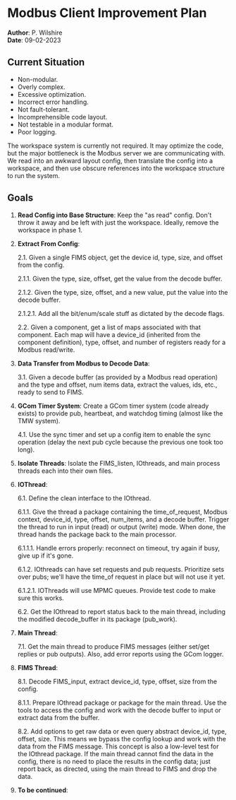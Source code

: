 # Modbus Client Improvement Plan

**Author**: P. Wilshire  
**Date**: 09-02-2023

## Current Situation

- Non-modular.
- Overly complex.
- Excessive optimization.
- Incorrect error handling.
- Not fault-tolerant.
- Incomprehensible code layout.
- Not testable in a modular format.
- Poor logging.

The workspace system is currently not required. It may optimize the code, but the major bottleneck is the Modbus server we are communicating with. We read into an awkward layout config, then translate the config into a workspace, and then use obscure references into the workspace structure to run the system.

## Goals

1. **Read Config into Base Structure**: Keep the "as read" config. Don't throw it away and be left with just the workspace. Ideally, remove the workspace in phase 1.
   
2. **Extract From Config**:
   
   2.1. Given a single FIMS object, get the device id, type, size, and offset from the config.
   
   2.1.1. Given the type, size, offset, get the value from the decode buffer.
   
   2.1.2. Given the type, size, offset, and a new value, put the value into the decode buffer.
   
   2.1.2.1. Add all the bit/enum/scale stuff as dictated by the decode flags.
   
   2.2. Given a component, get a list of maps associated with that component. Each map will have a device_id (inherited from the component definition), type, offset, and number of registers ready for a Modbus read/write.

3. **Data Transfer from Modbus to Decode Data**:
   
   3.1. Given a decode buffer (as provided by a Modbus read operation) and the type and offset, num items data, extract the values, ids, etc., ready to send to FIMS.

4. **GCom Timer System**: Create a GCom timer system (code already exists) to provide pub, heartbeat, and watchdog timing (almost like the TMW system).
   
   4.1. Use the sync timer and set up a config item to enable the sync operation (delay the next pub cycle because the previous one took too long).

5. **Isolate Threads**: Isolate the FIMS_listen, IOthreads, and main process threads each into their own files.

6. **IOThread**:

   6.1. Define the clean interface to the IOthread.

   6.1.1. Give the thread a package containing the time_of_request, Modbus context, device_id, type, offset, num_items, and a decode buffer. Trigger the thread to run in input (read) or output (write) mode. When done, the thread hands the package back to the main processor.

   6.1.1.1. Handle errors properly: reconnect on timeout, try again if busy, give up if it's gone.

   6.1.2. IOthreads can have set requests and pub requests. Prioritize sets over pubs; we'll have the time_of request in place but will not use it yet.

   6.1.2.1. IOThreads will use MPMC queues. Provide test code to make sure this works.

   6.2. Get the IOthread to report status back to the main thread, including the modified decode_buffer in its package (pub_work).

7. **Main Thread**:

   7.1. Get the main thread to produce FIMS messages (either set/get replies or pub outputs). Also, add error reports using the GCom logger.

8. **FIMS Thread**:

   8.1. Decode FIMS_input, extract device_id, type, offset, size from the config.

   8.1.1. Prepare IOthread package or package for the main thread. Use the tools to access the config and work with the decode buffer to input or extract data from the buffer.

   8.2. Add options to get raw data or even query abstract device_id, type, offset, size. This means we bypass the config lookup and work with the data from the FIMS message. This concept is also a low-level test for the IOthread package. If the main thread cannot find the data in the config, there is no need to place the results in the config data; just report back, as directed, using the main thread to FIMS and drop the data.

9. **To be continued**:

